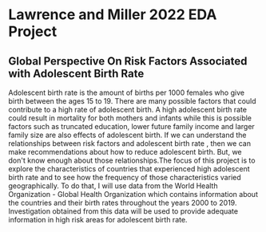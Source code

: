 # Lawrence and Miller 2022 EDA Project

## Global Perspective On Risk Factors Associated with Adolescent Birth Rate

Adolescent birth rate is the amount of births per 1000 females who give birth between the ages 15 to 19. There are many possible factors that could contribute to a high rate of adolescent birth. A high adolescent birth rate could result in mortality for both mothers and infants while this is possible factors such as truncated education, lower future family income and larger family size are also effects of adolescent birth. If we can understand the relationships between risk factors and adolescent birth rate , then we can make recommendations about how to reduce adolescent birth. But, we don't know enough about those relationships.The focus of this project is to explore the characteristics of countries that experienced high adolescent birth rate and to see how the frequency of those characteristics varied geographically. To do that, I will use data from the World Health Organization - Global Health Organization which contains information about the countries and their birth rates throughout the years 2000 to 2019. Investigation obtained from this data will be used to provide adequate information in high risk areas for adolescent birth rate. 

